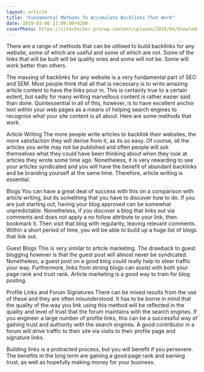 ```yaml
---
layout: article
title: "Fundamental Methods To Accumulate Backlinks That Work"
date: 2019-03-06 11:09:00+0200
coverPhoto: https://sitechecker.pro/wp-content/uploads/2018/04/Knowledge-base-part-3_backlinks-checker.png
---
```



There are a range of methods that can be utilised to build backlinks for any website, some of which are useful and some of which are not. Some of the links that will be built will be quality ones and some will not be. Some will work better than others.

The massing of backlinks for any website is a very fundamental part of SEO and SEM. Most people think that all that is necessary is to write amazing article content to have the links pour in. This is certainly true to a certain extent, but sadly for many writing marvellous content is rather easier said than done. Quintessential in all of this, however, is to have excellent anchor text within your web pages as a means of helping search engines to recognise what your site content is all about. Here are some methods that work.

Article Writing The more people write articles to backlink their websites, the more satisfaction they will derive from it, as its so easy. Of course, all the articles you write may not be published and often people will ask themselves what they could have been thinking about when they look at articles they wrote some time ago. Nonetheless, it is very rewarding to see your articles syndicated and you will have the benefit of abundant backlinks and be branding yourself at the same time. Therefore, article writing is essential.

Blogs You can have a great deal of success with this on a comparison with article writing, but its something that you have to discover how to do. If you are just starting out, having your blog approved can be somewhat unpredictable. Nonetheless, if you discover a blog that links out via comments and does not apply a no follow attribute to your link, then bookmark it. Then visit that blog with regularity, leaving relevant comments. Within a short period of time, you will be able to build up a huge list of blogs that link out.

Guest Blogs This is very similar to article marketing. The drawback to guest blogging however is that the guest post will almost never be syndicated. Nonetheless, a guest post on a good blog could really help to steer traffic your way. Furthermore, links from strong blogs can assist with both your page rank and trust rank. Article marketing is a good way to train for blog posting.

Profile Links and Forum Signatures There can be mixed results from the use of these and they are often misunderstood. It has to be borne in mind that the quality of the way you link using this method will be reflected in the quality and level of trust that the forum maintains with the search engines. If you engineer a large number of profile links, this can be a successful way of gaining trust and authority with the search engines. A good contributor in a forum will drive traffic to their site via visits to their profile page and signature links.

Building links is a protracted process, but you will benefit if you persevere. The benefits in the long term are gaining a good page rank and earning trust, as well as hopefully making money for your business.